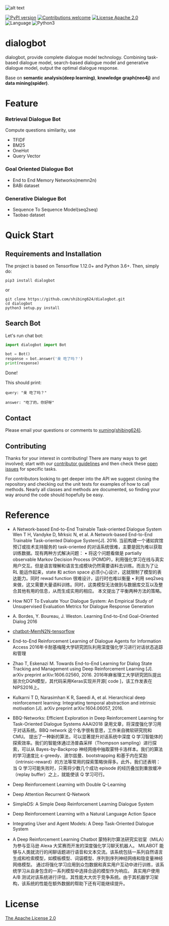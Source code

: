 ![alt text](docs/public/dialogbot.jpg)

[![PyPI version](https://badge.fury.io/py/dialogbot.svg)](https://badge.fury.io/py/dialogbot)
[![Contributions welcome](https://img.shields.io/badge/contributions-welcome-brightgreen.svg)](CONTRIBUTING.md)
[![License Apache 2.0](https://img.shields.io/badge/license-Apache%202.0-blue.svg)](https://github.com/deepmipt/DeepPavlov/blob/master/LICENSE)
![Language](https://img.shields.io/badge/Language-Python-blue.svg)
![Python3](https://img.shields.io/badge/Python-3.X-red.svg)

# dialogbot
dialogbot, provide complete dialogue model technology. Combining task-based dialogue model, search-based dialogue model and generative dialogue model, output the optimal dialogue response.

Base on **semantic analysis(deep learning)**, **knowledge graph(neo4j)** and **data mining(spider)**.

# Feature

### Retrieval Dialogue Bot

Compute questions similarity, use

- TFIDF
- BM25
- OneHot
- Query Vector

### Goal Oriented Dialogue Bot

- End to End Memory Networks(memn2n)
- BABi dataset

### Generative Dialogue Bot

- Sequence To Sequence Model(seq2seq)
- Taobao dataset


# Quick Start

## Requirements and Installation

The project is based on Tensorflow 1.12.0+ and Python 3.6+.
Then, simply do:

```
pip3 install dialogbot
```

or

```
git clone https://github.com/shibing624/dialogbot.git
cd dialogbot
python3 setup.py install
```

## Search Bot

Let's run chat bot:

```python
import dialogbot import Bot

bot = Bot()
response = bot.answer('亲 吃了吗？')
print(response)
```

Done!

This should print:

```
query: "亲 吃了吗？"

answer: "吃了的，你好呀"
```

## Contact

Please email your questions or comments to [xuming(shibing624)](http://www.borntowin.cn/).

## Contributing

Thanks for your interest in contributing! There are many ways to get involved;
start with our [contributor guidelines](CONTRIBUTING.md) and then
check these [open issues](https://github.com/shibing624/dialogbot/issues) for specific tasks.

For contributors looking to get deeper into the API we suggest cloning the repository and checking out the unit
tests for examples of how to call methods. Nearly all classes and methods are documented, so finding your way around
the code should hopefully be easy.


# Reference

- A Network-based End-to-End Trainable Task-oriented Dialogue System
Wen T H, Vandyke D, Mrksic N, et al. A Network-based End-to-End Trainable Task-oriented Dialogue System[J]. 2016.
当前构建一个诸如宾馆预订或技术支持服务的 task-oriented 的对话系统很难，主要是因为难以获取训练数据。现有两种方式解决问题：
•	将这个问题看做是 partially observable Markov Decision Process (POMDP)，利用强化学习在线与真实用户交互。但是语言理解和语言生成模块仍然需要语料去训练。而且为了让 RL 能运作起来，state 和 action space 必须小心设计，这就限制了模型的表达能力。同时 rewad function 很难设计，运行时也难以衡量
•	利用 seq2seq 来做，这又需要大量语料训练。同时，这类模型无法做到与数据库交互以及整合其他有用的信息，从而生成实用的相应。
本文提出了平衡两种方法的策略。
- How NOT To Evaluate Your Dialogue System: An Empirical Study of Unsupervised Evaluation Metrics for Dialogue Response Generation

- A. Bordes, Y. Boureau, J. Weston. Learning End-to-End Goal-Oriented Dialog 2016

- [chatbot-MemN2N-tensorflow](https://github.com/vyraun/chatbot-MemN2N-tensorflow)

- End-to-End Reinforcement Learning of Dialogue Agents for Information Access
2016年卡耐基梅隆大学研究团队利用深度强化学习进行对话状态追踪和管理

- Zhao T, Eskenazi M. Towards End-to-End Learning for Dialog State Tracking and Management using Deep Reinforcement Learning [J]. arXiv preprint arXiv:1606.02560, 2016.
2016年麻省理工大学研究团队提出层次化DQN模型，其代码采用Keras实现并开源[ code ]，该工作发表在NIPS2016上。

- Kulkarni T D, Narasimhan K R, Saeedi A, et al. Hierarchical deep reinforcement learning: Integrating temporal abstraction and intrinsic motivation [J]. arXiv preprint arXiv:1604.06057, 2016.

- BBQ-Networks: Efficient Exploration in Deep Reinforcement Learning for Task-Oriented Dialogue Systems
AAAI2018 录用文章，将深度强化学习用于对话系统。BBQ network 这个名字很有意思，工作来自微软研究院和 CMU。
提出了一种新的算法，可以显著提升对话系统中深度 Q 学习智能体的探索效率。我们的智能体通过汤普森采样（Thompson sampling）进行探索，可以从 Bayes-by-Backprop 神经网络中抽取蒙特卡洛样本。我们的算法的学习速度比 ε-greedy、波尔兹曼、bootstrapping 和基于内在奖励（intrinsic-reward）的方法等常用的探索策略快得多。此外，我们还表明：当 Q 学习可能失败时，只需将少数几个成功 episode 的经历叠加到重放缓冲（replay buffer）之上，就能使该 Q 学习可行。
- Deep Reinforcement Learning with Double Q-Learning

- Deep Attention Recurrent Q-Network

- SimpleDS: A Simple Deep Reinforcement Learning Dialogue System

- Deep Reinforcement Learning with a Natural Language Action Space

- Integrating User and Agent Models: A Deep Task-Oriented Dialogue System

- A Deep Reinforcement Learning Chatbot
蒙特利尔算法研究实验室（MILA）为参与亚马逊 Alexa 大奖赛而开发的深度强化学习聊天机器人。
MILABOT 能够与人类就流行的闲聊话题进行语音和文本交流。该系统包括一系列自然语言生成和检索模型，如模板模型、词袋模型、序列到序列神经网络和隐变量神经网络模型。
通过将强化学习应用到众包数据和真实用户互动中进行训练，该系统学习从自身包含的一系列模型中选择合适的模型作为响应。
真实用户使用 A/B 测试对该系统进行评估，其性能大大优于竞争系统。由于其机器学习架构，该系统的性能在额外数据的帮助下还有可能继续提升。


# License

[The Apache License 2.0](/LICENSE)
